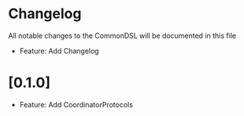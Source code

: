 # Changelog

All notable changes to the CommonDSL will be documented in this file

- Feature: Add Changelog

# [0.1.0]
- Feature: Add CoordinatorProtocols
